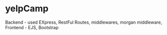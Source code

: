 # yelpCamp

Backend - used EXpress, RestFul Routes, middlewares, morgan middleware,
Frontend - EJS, Bootstrap
